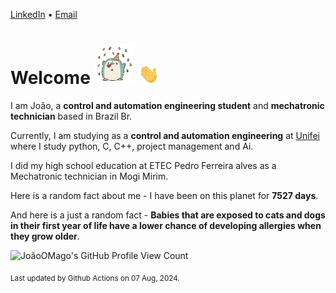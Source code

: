 [LinkedIn](https://www.linkedin.com/in/joão-pedro-gozzoli-b95641301/) &bull;
[Email](joaopedrogozzoli@gmail.com)

# Welcome <img src="happy.gif" height="64px" /> <img src="wave.gif" height="32px" />

I am João, a  **control and automation engineering student** and **mechatronic technician** based in Brazil Br.

Currently, I am studying as a **control and automation engineering** at [Unifei](https://unifei.edu.br) where I study python, C, C++, project management and Ai.

I did my high school education at ETEC Pedro Ferreira alves as a Mechatronic technician in Mogi Mirim.

Here is a random fact about me - I have been on this planet for **7527 days**.

And here is a just a random fact -  **Babies that are exposed to cats and dogs in their first year of life have a lower chance of developing allergies when they grow older**.

![JoãoOMago's GitHub Profile View Count](https://komarev.com/ghpvc/?username=JoaoOMago)

<sub>Last updated by Github Actions on 07 Aug, 2024.</sub>
